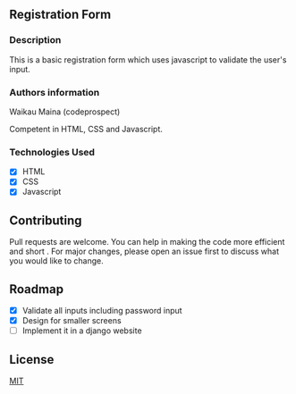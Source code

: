 ## Registration Form

### Description

This is a basic registration form which uses javascript to validate the user's input.

### Authors information

 Waikau Maina (codeprospect)

 Competent in HTML, CSS and Javascript.


### Technologies Used
- [x] HTML
- [x] CSS
- [x] Javascript

## Contributing
Pull requests are welcome. You can help in making the code more efficient and short . For major changes, please open an issue first to discuss what you would like to change.

## Roadmap
- [x] Validate all inputs including password input
- [x] Design for smaller screens
- [ ] Implement it in a django website

## License
[MIT](https://choosealicense.com/licenses/mit/)
